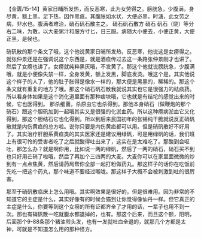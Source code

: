 【金匮/15-14】黄家日晡所发热，而反恶寒，此为女劳得之。膀胱急，少腹满，身尽黄，额上黑，足下热，因作黑疸。其腹胀如水状，大便必黑，时溏，此女劳之病，非水也。腹满者难治，硝石矾石散主之。
硝石矾石散方
硝石  矾石（烧）等分
右二味，为散，以大麦粥汁和服方寸匕，日三服。病随大小便去，小便正黄，大便正黑，是候也。

硝矾散的那个条文了哦，这个他说黄家日晡所发热，反恶寒，他说这是女痨得之。就张仲景还是在强调说这个东西是，就是酒疸传过去这一条路张仲景刚才也讲了。然后了女痨也讲了。女痨就纯粹黑灰哦，不发黄了。那这个他就说膀胱急，少腹满哦，就是小便像失禁一样，全身发黄，额上发黑，脚底发烫。哦这个是，其实他说这个样子的人了，他的肚子胀得是像水一样的，那大便是黑黑的，稀稀的。那这个条文就有重复的地方了哦。那这个硝石矾石散我就说其实也它是很强力的祛痰药。所以看身体如果是这个消化道里面有那种痞块哦，它也就是有结坨的感觉出来的时候，它也医得到。
那杀细菌，杀原虫它也杀得到。那他本身硝石（做鞭炮的那个硝石）跟这个胆矾加到一起哦其实又是很强的化淤血药。所以这种痨病淤血它又化得到，那这个胆结石它也化得到。所以到后来民国初年的张锡纯干脆就说反正硝矾散就是内伤黄疸的总方啦。说你只要是内伤黄疸都可以用。但是硝矾散好不好用了。其实治疗肝胆系黄疸类的其实医家还是建议用绿矾，可是用绿矾的话，我们班上有很可怜的受害者吃了之后就酸得吐出来了，这实在是太难吃了。那酸到会呕吐，那怎么办？就是啊你用，比如说一两的绿矾，然后了一两的硝石，硝石买不到也只好用芒硝了啦哦，然后了再加个三四两的大麦。大麦你可以在家里面微微的炒到有一点点焦黄，然后请药局帮你全部一起打粉做药丸。那这样子的话你在吃饭前先吃一把这个药丸，那个味道不要经过喉咙。那这样子大概不会被刺激到吐的很厉害。

那至于硝矾散临床上怎么用哦。其实啊效果是很好的，但是很难用。因为非常的不知道它的主症是什么，其实好像有的时候会猫到让你觉得像仙丹一样。但它真正的主症是什么，你要等到这个女痨的所有证都齐全了才用的话，一辈子也用不到一次。那也有硝矾散一吃就腹水都退掉的，也有。那这个后来，而且这个额，阳明，后面那个9-88条那个猪油煎头发，也有一发就吐血全退的，就那几个方都是太神，可就是不知道怎么用的那种怪方。
